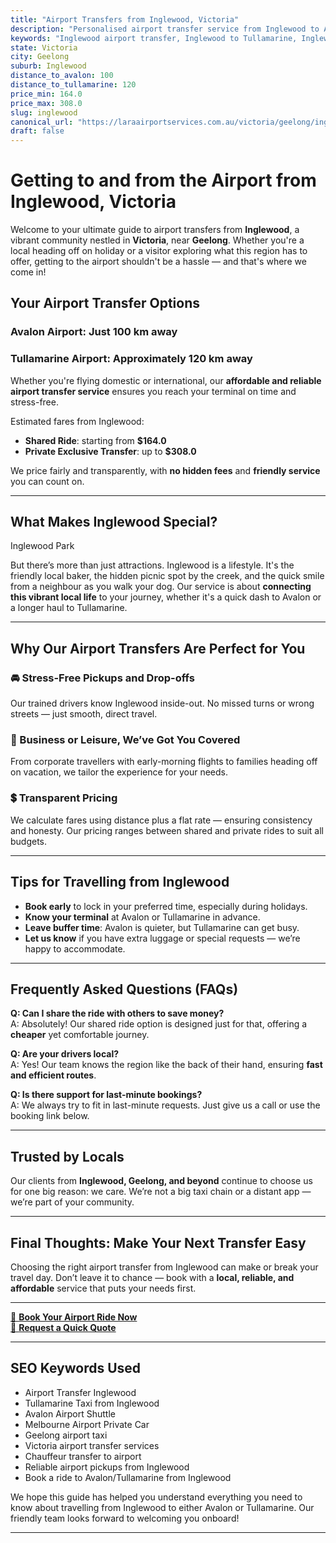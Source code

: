 ```yaml
---
title: "Airport Transfers from Inglewood, Victoria"
description: "Personalised airport transfer service from Inglewood to Avalon and Tullamarine airports. Enjoy a smooth, affordable ride with us!"
keywords: "Inglewood airport transfer, Inglewood to Tullamarine, Inglewood to Avalon, airport taxi Inglewood, private airport transfer Inglewood, shared ride Inglewood, Inglewood transfers, airport shuttle Inglewood, book Inglewood airport taxi, affordable Inglewood airport transfer, Inglewood airport transfer service, airport transfer Geelong, airport transfer Melbourne, Melbourne airport taxi, airport transfers Victoria, Tullamarine airport shuttle, Avalon airport transfers, Melbourne private transfer, airport transport services Melbourne"
state: Victoria
city: Geelong
suburb: Inglewood
distance_to_avalon: 100
distance_to_tullamarine: 120
price_min: 164.0
price_max: 308.0
slug: inglewood
canonical_url: "https://laraairportservices.com.au/victoria/geelong/inglewood/"
draft: false
---
```


# Getting to and from the Airport from Inglewood, Victoria

Welcome to your ultimate guide to airport transfers from **Inglewood**, a vibrant community nestled in **Victoria**, near **Geelong**. Whether you're a local heading off on holiday or a visitor exploring what this region has to offer, getting to the airport shouldn't be a hassle — and that's where we come in!

## Your Airport Transfer Options

### Avalon Airport: Just 100 km away  
### Tullamarine Airport: Approximately 120 km away

Whether you're flying domestic or international, our **affordable and reliable airport transfer service** ensures you reach your terminal on time and stress-free.

Estimated fares from Inglewood:
- **Shared Ride**: starting from **$164.0**
- **Private Exclusive Transfer**: up to **$308.0**

We price fairly and transparently, with **no hidden fees** and **friendly service** you can count on.

---

## What Makes Inglewood Special?

Inglewood Park

But there’s more than just attractions. Inglewood is a lifestyle. It's the friendly local baker, the hidden picnic spot by the creek, and the quick smile from a neighbour as you walk your dog. Our service is about **connecting this vibrant local life** to your journey, whether it's a quick dash to Avalon or a longer haul to Tullamarine.

---

## Why Our Airport Transfers Are Perfect for You

### 🚘 Stress-Free Pickups and Drop-offs
Our trained drivers know Inglewood inside-out. No missed turns or wrong streets — just smooth, direct travel.

### 💼 Business or Leisure, We’ve Got You Covered
From corporate travellers with early-morning flights to families heading off on vacation, we tailor the experience for your needs.

### 💲 Transparent Pricing
We calculate fares using distance plus a flat rate — ensuring consistency and honesty. Our pricing ranges between shared and private rides to suit all budgets.

---

## Tips for Travelling from Inglewood

- **Book early** to lock in your preferred time, especially during holidays.
- **Know your terminal** at Avalon or Tullamarine in advance.
- **Leave buffer time**: Avalon is quieter, but Tullamarine can get busy.
- **Let us know** if you have extra luggage or special requests — we’re happy to accommodate.

---

## Frequently Asked Questions (FAQs)

**Q: Can I share the ride with others to save money?**  
A: Absolutely! Our shared ride option is designed just for that, offering a **cheaper** yet comfortable journey.

**Q: Are your drivers local?**  
A: Yes! Our team knows the region like the back of their hand, ensuring **fast and efficient routes**.

**Q: Is there support for last-minute bookings?**  
A: We always try to fit in last-minute requests. Just give us a call or use the booking link below.

---

## Trusted by Locals

Our clients from **Inglewood, Geelong, and beyond** continue to choose us for one big reason: we care. We’re not a big taxi chain or a distant app — we’re part of your community.

---

## Final Thoughts: Make Your Next Transfer Easy

Choosing the right airport transfer from Inglewood can make or break your travel day. Don’t leave it to chance — book with a **local, reliable, and affordable** service that puts your needs first.

---

[📅 **Book Your Airport Ride Now**](https://laraairportservices.square.site/s/appointments)  
[📧 **Request a Quick Quote**](https://laraairportservices.square.site/contact-us)

---

## SEO Keywords Used
- Airport Transfer Inglewood
- Tullamarine Taxi from Inglewood
- Avalon Airport Shuttle
- Melbourne Airport Private Car
- Geelong airport taxi
- Victoria airport transfer services
- Chauffeur transfer to airport
- Reliable airport pickups from Inglewood
- Book a ride to Avalon/Tullamarine from Inglewood

We hope this guide has helped you understand everything you need to know about travelling from Inglewood to either Avalon or Tullamarine. Our friendly team looks forward to welcoming you onboard!

---
